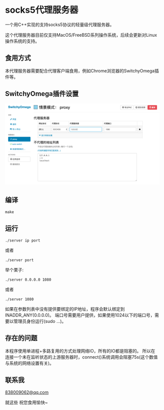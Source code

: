 # socks5代理服务器
一个用C++实现的支持socks5协议的轻量级代理服务器。

这个代理服务器目前仅支持MacOS/FreeBSD系列操作系统，后续会更新对Linux操作系统的支持。

## 食用方式
本代理服务器需要配合代理客户端食用，例如Chrome浏览器的SwitchyOmega插件等。

## SwitchyOmega插件设置
![image](https://github.com/Monster12138/socks5-server/blob/master/SwitchyOmega-config.png)

## 编译 
```
make
```

## 运行
```
./server ip port
```
或者
```
./server port
```
举个栗子: 
```
./server 0.0.0.0 1080
```
或者
```
./server 1080
```
如果在参数列表中没有提供要绑定的IP地址，程序会默认绑定到INADDR_ANY(0.0.0.0)。
端口号需要用户提供，如果使用1024以下的端口号，需要以管理员身份运行(sudo ...)。

## 存在的问题
本程序使用单进程+多路复用的方式处理网络IO，所有的IO都是阻塞的。
所以在连接一个未在监听状态的上游服务器时，connect()系统调用会阻塞75s(这个数值与系统的网络设置有关)。

## 联系我
838009062@qq.com

就这些
祝您食用愉快~
